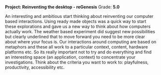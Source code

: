 **Project: Reinventing the desktop - reGenesis**
Grade: **5.0**

An interesting and ambitious start thinking about reinventing our computer based interactions. Using ready made objects was a quick way to start these explorations and gave us a new way to think about how computers actually work. The weather based experiment did suggest new possibilities but clearly underlined that to move forward you need to be more clear about where your focus is. Our interactions around computing are based on metaphors and these all work to a particular context, content, hardware platforms etc. So its really important not to try and do everything and find an interesting space (an application, context) to concentrate your investigations. Think about the criteria you want to work to: playfulness, productivity, accessibility etc.